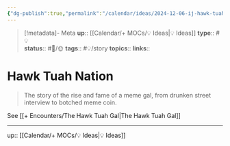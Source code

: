 ```yaml
---
{"dg-publish":true,"permalink":"/calendar/ideas/2024-12-06-ij-hawk-tuah-nation/","title":"Hawk Tuah Nation"}
---
```


> [!metadata]- Meta
> **up**:: [[Calendar/+ MOCs/💡 Ideas\|💡 Ideas]]
> **type**:: #💡  
> **status**:: #📝/🌞
> **tags**:: #💡/story
> **topics**:: 
> **links**::

# Hawk Tuah Nation

> The story of the rise and fame of a meme gal, from drunken street interview to botched meme coin.

See [[+ Encounters/The Hawk Tuah Gal\|The Hawk Tuah Gal]]

---
up:: [[Calendar/+ MOCs/💡 Ideas\|💡 Ideas]]

